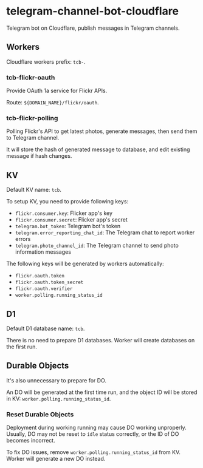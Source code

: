 # telegram-channel-bot-cloudflare

Telegram bot on Cloudflare, publish messages in Telegram channels.

## Workers

Cloudflare workers prefix: `tcb-`.

### tcb-flickr-oauth

Provide OAuth 1a service for Flickr APIs.

Route: `${DOMAIN_NAME}/flickr/oauth`.

### tcb-flickr-polling

Polling Flickr's API to get latest photos, generate messages, then send them to Telegram channel.

It will store the hash of generated message to database, and edit existing message if hash changes.

## KV

Default KV name: `tcb`.

To setup KV, you need to provide following keys:

- `flickr.consumer.key`: Flicker app's key
- `flickr.consumer.secret`: Flicker app's secret
- `telegram.bot_token`: Telegram bot's token
- `telegram.error_reporting_chat_id`: The Telegram chat to report worker errors
- `telegram.photo_channel_id`: The Telegram channel to send photo information messages

The following keys will be generated by workers automatically:

- `flickr.oauth.token`
- `flickr.oauth.token_secret`
- `flickr.oauth.verifier`
- `worker.polling.running_status_id`

## D1

Default D1 database name: `tcb`.

There is no need to prepare D1 databases. Worker will create databases on the first run.

## Durable Objects

It's also unnecessary to prepare for DO.

An DO will be generated at the first time run, and the object ID will be stored in KV: `worker.polling.running_status_id`.

### Reset Durable Objects

Deployment during working running may cause DO working unproperly.
Usually, DO may not be reset to `idle` status correctly, or the ID of DO becomes incorrect.

To fix DO issues, remove `worker.polling.running_status_id` from KV. Worker will generate a new DO instead.
